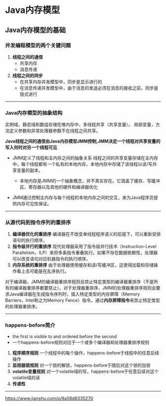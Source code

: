 # Java内存模型
## Java内存模型的基础
### 并发编程模型的两个关键问题
1. **线程之间的通信**  
    * 共享内存
    * 消息传递
2. **线程之间的同步**
    * 在共享内存并发模型中，同步是显示进行的
    * 在消息传递并发模型中，由于消息的发送必须在消息的接收之前，同步是隐式进行
***
### Java内存模型的抽象结构

实例域，静态域和数组存储在堆内存中，多线程共享（共享变量）。
局部变量，方法定义参数和异常处理器参数不在线程之间共享。

**Java线程之间的通信由Java内存模型JMM控制,JMM决定一个线程对共享变量的写入何时对另一个线程可见**

* JMM定义了线程和主内存之间的抽象关系
    线程之间的共享变量存储在主内存中，每个线程都有一个私有的本地内存，本地内存中存储了该线程以读/写共享变量的副本。
  * 本地内存是JMM的一个抽象概念，并不真实存在。它涵盖了缓存、写缓冲区、寄存器以及其他的硬件和编译器优化

* JMM通过控制主内存与每个线程的本地内存之间的交互，来为Java程序员提供内存可见性保证。
***
### 从源代码到指令序列的重排序
1. **编译器优化的重排序**
编译器在不改变单线程程序语义的前提下，可以重新安排语句的执行顺序。
2. **指令级并行的重排序**
现代处理器采用了指令级并行技术（Instruction-Level Parallelism，ILP）来将多条指令重叠执行。如果不存在数据依赖性，处理器可以改变语句对应机器指令的执行顺序。
3. **内存系统的重排序**
由于处理器使用缓存和读/写缓冲区，这使得加载和存储操作看上去可能是在乱序执行。

对于编译器，JMM的编译器重排序规则会禁止特定类型的编译器重排序（不是所有的编译器重排序都要禁止）。对于处理器重排序，JMM的处理器重排序规则会要求Java编译器在生成指令序列时，插入特定类型的内存屏障（Memory Barriers，Intel称之为Memory Fence）指令，通过**内存屏障指令**来禁止特定类型的处理器重排序。
***
### happens-before简介
* the first is visible to and ordered before the second
* 一个happens-before规则对应于一个或多个编译器和处理器重排序规则

1. **程序顺序规则**
 一个线程中的每个操作，happens-before于线程中的任意后续操作
2. **监视器锁规则**
对一个锁的解锁，happens-before于随后对这个锁的加锁
3. **volatile变量规则**
对一个volatile域的写，happens-before于任意后续对这个volatile域的读
4. **传递性**
***

https://www.jianshu.com/p/8a58d8335270